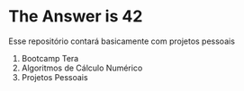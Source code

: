 # The Answer is 42

Esse repositório contará basicamente com projetos pessoais
  1. Bootcamp Tera
  2. Algoritmos de Cálculo Numérico 
  3. Projetos Pessoais
  
